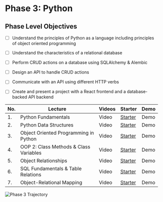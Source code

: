 # Phase 3: Python

## Phase Level Objectives

- [ ] Understand the principles of Python as a language including principles of object oriented programming
- [ ] Understand the characteristics of a relational database
- [ ] Perform CRUD actions on a database using SQLAlchemy & Alembic
- [ ] Design an API to handle CRUD actions
- [ ] Communicate with an API using different HTTP verbs
- [ ] Create and present a project with a React frontend and a database-backed API backend


| No. | Lecture | Videos | Starter | Demo |
| --- | ------- | ------ | ------- | -------- |
| 1. | Python Fundamentals | Video | [Starter]() | Demo |
| 2. | Python Data Structures | Video | [Starter]() | Demo |
| 3. | Object Oriented Programming in Python | Video | [Starter]() | Demo |
| 4. | OOP 2: Class Methods & Class Variables | Video | [Starter]() | Demo |
| 5. | Object Relationships | Video | [Starter]() | Demo | 
| 6. | SQL Fundamentals & Table Relations | Video | [Starter]() | Demo |
| 7. | Object-Relational Mapping | Video | [Starter]() | Demo |

![Phase 3 Trajectory](./trajectory.png)

